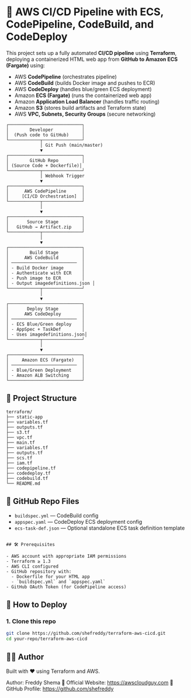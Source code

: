 # 🚀 AWS CI/CD Pipeline with ECS, CodePipeline, CodeBuild, and CodeDeploy

This project sets up a fully automated **CI/CD pipeline** using **Terraform**, deploying a containerized HTML web app from **GitHub to Amazon ECS (Fargate)** using:

- AWS **CodePipeline** (orchestrates pipeline)
- AWS **CodeBuild** (builds Docker image and pushes to ECR)
- AWS **CodeDeploy** (handles blue/green ECS deployment)
- Amazon **ECS (Fargate)** (runs the containerized web app)
- Amazon **Application Load Balancer** (handles traffic routing)
- Amazon **S3** (stores build artifacts and Terraform state)
- AWS **VPC, Subnets, Security Groups** (secure networking)

```
┌────────────────────────────┐
│        Developer           │
│  (Push code to GitHub)     │
└────────────┬───────────────┘
             │ Git Push (main/master)
             ▼
┌────────────────────────────┐
│        GitHub Repo         │
│ (Source Code + Dockerfile)│
└────────────┬───────────────┘
             │ Webhook Trigger
             ▼
┌────────────────────────────┐
│      AWS CodePipeline      │
│     [CI/CD Orchestration]  │
└────────────┬───────────────┘
             │
             ▼
┌────────────────────────────┐
│       Source Stage         │
│   GitHub → Artifact.zip    │
└────────────┬───────────────┘
             │
             ▼
┌────────────────────────────┐
│        Build Stage         │
│      AWS CodeBuild         │
│ ─────────────────────────  │
│ - Build Docker image       │
│ - Authenticate with ECR    │
│ - Push image to ECR        │
│ - Output imagedefinitions.json │
└────────────┬───────────────┘
             │
             ▼
┌────────────────────────────┐
│       Deploy Stage         │
│      AWS CodeDeploy        │
│ ─────────────────────────  │
│ - ECS Blue/Green deploy    │
│ - AppSpec + TaskDef        │
│ - Uses imagedefinitions.json│
└────────────┬───────────────┘
             │
             ▼
┌────────────────────────────┐
│     Amazon ECS (Fargate)   │
│ ─────────────────────────  │
│ - Blue/Green Deployment    │
│ - Amazon ALB Switching     │
└────────────────────────────┘
```

## 📁 Project Structure
```
terraform/
├── static-app                  
├── variables.tf                   
├── outputs.tf               
├── s3.tf          
├── vpc.tf
├── main.tf                  
├── variables.tf                   
├── outputs.tf               
├── scs.tf
├── iam.tf                  
├── codepipeline.tf                   
├── codedeploy.tf               
├── codebuild.tf          
└── README.md   
```


## 📂 GitHub Repo Files

- `buildspec.yml` — CodeBuild config
- `appspec.yaml` — CodeDeploy ECS deployment config
- `ecs-task-def.json` — Optional standalone ECS task definition template

```

## 🛠 Prerequisites

- AWS account with appropriate IAM permissions
- Terraform ≥ 1.3
- AWS CLI configured
- GitHub repository with:
  - Dockerfile for your HTML app
  - `buildspec.yml` and `appspec.yaml`
- GitHub OAuth Token (for CodePipeline access)

```

## 🚀 How to Deploy

### 1. Clone this repo

```bash
git clone https://github.com/shefreddy/terraform-aws-cicd.git
cd your-repo/terraform-aws-cicd
```

## 👨‍💻 Author

Built with ❤️ using Terraform and AWS.

Author: Freddy Shema
📌 Official Website: https://awscloudguy.com
📌 GitHub Profile: https://github.com/shefreddy
